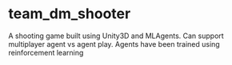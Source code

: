# team_dm_shooter
A shooting game built using Unity3D and MLAgents. Can support multiplayer agent vs agent play. Agents have been trained using reinforcement learning
